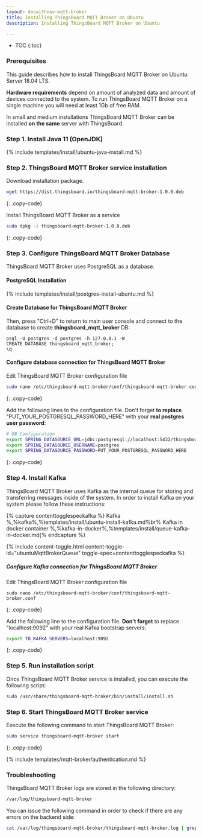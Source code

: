 ```yaml
---
layout: docwithnav-mqtt-broker
title: Installing ThingsBoard MQTT Broker on Ubuntu
description: Installing ThingsBoard MQTT Broker on Ubuntu

---
```


* TOC
  {:toc}

### Prerequisites

This guide describes how to install ThingsBoard MQTT Broker on Ubuntu Server 18.04 LTS.

**Hardware requirements** depend on amount of analyzed data and amount of devices connected to the system.
To run ThingsBoard MQTT Broker on a single machine you will need at least 1Gb of free RAM.

In small and medium installations ThingsBoard MQTT Broker can be installed **on the same** server with ThingsBoard.

### Step 1. Install Java 11 (OpenJDK)

{% include templates/install/ubuntu-java-install.md %}

### Step 2. ThingsBoard MQTT Broker service installation

Download installation package.

```bash
wget https://dist.thingsboard.io/thingsboard-mqtt-broker-1.0.0.deb
```
{: .copy-code}

Install ThingsBoard MQTT Broker as a service

```bash
sudo dpkg -i thingsboard-mqtt-broker-1.0.0.deb
```
{: .copy-code}

### Step 3. Configure ThingsBoard MQTT Broker Database

ThingsBoard MQTT Broker uses PostgreSQL as a database.

#### PostgreSQL Installation

{% include templates/install/postgres-install-ubuntu.md %}

#### Create Database for ThingsBoard MQTT Broker

Then, press "Ctrl+D" to return to main user console and connect to the database to create <b>thingsboard_mqtt_broker</b> DB:

```text
psql -U postgres -d postgres -h 127.0.0.1 -W
CREATE DATABASE thingsboard_mqtt_broker;
\q
```

#### Configure database connection for ThingsBoard MQTT Broker

Edit ThingsBoard MQTT Broker configuration file

```bash 
sudo nano /etc/thingsboard-mqtt-broker/conf/thingsboard-mqtt-broker.conf
``` 
{: .copy-code}

Add the following lines to the configuration file. Don't forget **to replace** "PUT_YOUR_POSTGRESQL_PASSWORD_HERE" with your **real postgres user password**:

```bash
# DB Configuration 
export SPRING_DATASOURCE_URL=jdbc:postgresql://localhost:5432/thingsboard_mqtt_broker
export SPRING_DATASOURCE_USERNAME=postgres
export SPRING_DATASOURCE_PASSWORD=PUT_YOUR_POSTGRESQL_PASSWORD_HERE
```
{: .copy-code}

### Step 4. Install Kafka

ThingsBoard MQTT Broker uses Kafka as the internal queue for storing and transferring messages inside of the system.
In order to install Kafka on your system please follow these instructions:

{% capture contenttogglespeckafka %}
Kafka %,%kafka%,%templates/install/ubuntu-install-kafka.md%br%
Kafka in docker container %,%kafka-in-docker%,%templates/install/queue-kafka-in-docker.md{% endcapture %}

{% include content-toggle.html content-toggle-id="ubuntuMqttBrokerQueue" toggle-spec=contenttogglespeckafka %}

##### Configure Kafka connection for ThingsBoard MQTT Broker

Edit ThingsBoard MQTT Broker configuration file

```text
sudo nano /etc/thingsboard-mqtt-broker/conf/thingsboard-mqtt-broker.conf
```
{: .copy-code}

Add the following line to the configuration file. **Don't forget** to replace "localhost:9092" with your real Kafka bootstrap servers:

```bash
export TB_KAFKA_SERVERS=localhost:9092
```
{: .copy-code}


### Step 5. Run installation script

Once ThingsBoard MQTT Broker service is installed, you can execute the following script:

```bash
sudo /usr/share/thingsboard-mqtt-broker/bin/install/install.sh
``` 

### Step 6. Start ThingsBoard MQTT Broker service

Execute the following command to start ThingsBoard MQTT Broker:

```bash
sudo service thingsboard-mqtt-broker start
```
{: .copy-code}

{% include templates/mqtt-broker/authentication.md %}

### Troubleshooting

ThingsBoard MQTT Broker logs are stored in the following directory:

```bash
/var/log/thingsboard-mqtt-broker
```

You can issue the following command in order to check if there are any errors on the backend side:

```bash
cat /var/log/thingsboard-mqtt-broker/thingsboard-mqtt-broker.log | grep ERROR
```
